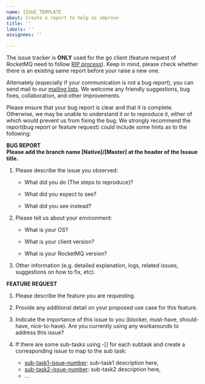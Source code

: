 ```yaml
---
name: ISSUE_TEMPLATE
about: Create a report to help us improve
title: ''
labels: ''
assignees: ''

---
```


The issue tracker is **ONLY** used for the go client (feature request of RocketMQ need to follow [RIP process](https://github.com/apache/rocketmq/wiki/RocketMQ-Improvement-Proposal)). Keep in mind, please check whether there is an existing same report before your raise a new one.

Alternately (especially if your communication is not a bug report), you can send mail to our [mailing lists](http://rocketmq.apache.org/about/contact/). We welcome any friendly suggestions, bug fixes, collaboration, and other improvements.

Please ensure that your bug report is clear and that it is complete. Otherwise, we may be unable to understand it or to reproduce it, either of which would prevent us from fixing the bug. We strongly recommend the report(bug report or feature request) could include some hints as to the following:

**BUG REPORT**  
**Please add the branch name [Native]/[Master] at the header of the Isssue title.**

1. Please describe the issue you observed:

    - What did you do (The steps to reproduce)?

    - What did you expect to see?

    - What did you see instead?

2. Please tell us about your environment:

     - What is your OS?

     - What is your client version?

     - What is your RocketMQ version?

3. Other information (e.g. detailed explanation, logs, related issues, suggestions on how to fix, etc):

**FEATURE REQUEST**

1. Please describe the feature you are requesting.

2. Provide any additional detail on your proposed use case for this feature.

2. Indicate the importance of this issue to you (blocker, must-have, should-have, nice-to-have). Are you currently using any workarounds to address this issue?

4. If there are some sub-tasks using -[] for each subtask and create a corresponding issue to map to the sub task:

    - [sub-task1-issue-number](example_sub_issue1_link_here): sub-task1 description here, 
    - [sub-task2-issue-number](example_sub_issue2_link_here): sub-task2 description here,
    - ...
